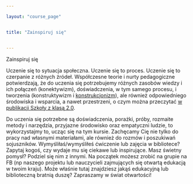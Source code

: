 ```yaml
---

layout: "course_page"


title: "Zainspiruj się"


---
```


<div class="text-center screen-title">
Zainspiruj się
</div>

<div class="screen-content">
<p>Uczenie się to sytuacja społeczna. Uczenie się to proces. Uczenie się to czerpanie z różnych źródeł. Współczesne teorie i nurty pedagogiczne potwierdzają, że do uczenia się potrzebujemy różnych zasobów wiedzy i ich połączeń (konektywizm), doświadczenia, w tym samego procesu, i tworzenia (konstruktywizm i <a class="content-link" target="_blank" href="http://www.kopernik.org.pl/fileadmin/user_upload/GRUPY_DOCELOWE/dla_nauczycieli/jak_sie_uczyc_w_koperniku/Meritum.edu.pl_A._Walat_O_konstrukcjonizmie....pdf">konstrukcjonizm</a>), ale również odpowiedniego środowiska i wsparcia, a nawet przestrzeni, o czym można przeczytać <a class="content-link" href="https://eduspaces21.ceo.org.pl/materialy/publikacje">w publikacji Szkoły z klasą 2.0</a>.</p>


<p>Do uczenia się potrzebne są doświadczenia, porażki, próby, rozmaite metody i narzędzia, przyjazne środowisko oraz empatyczni ludzie, to wykorzystajmy to, ucząc się na tym kursie. Zachęcamy Cię nie tylko do pracy nad własnymi materiałami, ale również do rozmów i poszukiwań sojuszników. Wymyśliłaś/wymyśliłeś ćwiczenie lub zajęcia w bibliotece? Zapytaj kogoś, czy wydaje mu się ciekawe lub inspirujące. Masz świetny pomysł? Podziel się nim z innymi. Na początek możesz zrobić na grupie na FB (np naszego projektu lub nauczycieli zajmujących się otwartą edukacją w twoim kraju). Może właśnie tutaj znajdziesz jakąś edukacyjną lub biblioteczną bratnią duszę? Zapraszamy w świat otwartości!</p>
</div>
